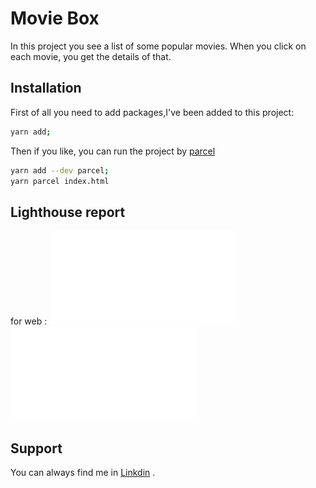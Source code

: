 # Movie Box

In this project you see a list of some popular movies.
When you click on each movie, you get the details of that.

## Installation

First of all you need to add packages,I've been added to this project:

```bash
yarn add;
```

Then if you like, you can run the project by [parcel](https://parceljs.org/)

```bash
yarn add --dev parcel;
yarn parcel index.html
```

## Lighthouse report

for web :
![result for desktop](./assests/images/lightHouse/desktop.pdf "result for desktop")
![result for mobile](./assests/images/lightHouse/mobile.pdf "result for mobile")

## Support

You can always find me in [Linkdin](https://www.linkedin.com/in/shamim-sedghi-b026a2207/) .
